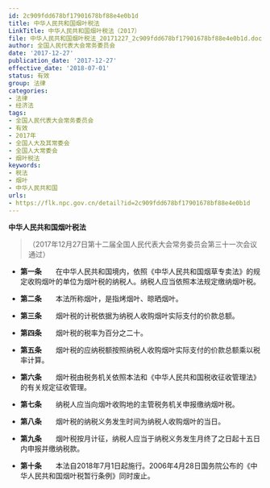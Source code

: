 ```yaml
---
id: 2c909fdd678bf17901678bf88e4e0b1d
title: 中华人民共和国烟叶税法
LinkTitle: 中华人民共和国烟叶税法（2017）
file: 中华人民共和国烟叶税法_20171227_2c909fdd678bf17901678bf88e4e0b1d.docx
author: 全国人民代表大会常务委员会
date: '2017-12-27'
publication_date: '2017-12-27'
effective_date: '2018-07-01'
status: 有效
group: 法律
categories:
- 法律
- 经济法
tags:
- 全国人民代表大会常务委员会
- 有效
- 2017年
- 全国人大及其常委会
- 全国人大常委会
- 烟叶税法
keywords:
- 税法
- 烟叶
- 中华人民共和国
urls:
- https://flk.npc.gov.cn/detail?id=2c909fdd678bf17901678bf88e4e0b1d
---
```


**中华人民共和国烟叶税法**

> （2017年12月27日第十二届全国人民代表大会常务委员会第三十一次会议通过）

- **第一条**　　在中华人民共和国境内，依照《中华人民共和国烟草专卖法》的规定收购烟叶的单位为烟叶税的纳税人。纳税人应当依照本法规定缴纳烟叶税。

- **第二条**　　本法所称烟叶，是指烤烟叶、晾晒烟叶。

- **第三条**　　烟叶税的计税依据为纳税人收购烟叶实际支付的价款总额。

- **第四条**　　烟叶税的税率为百分之二十。

- **第五条**　　烟叶税的应纳税额按照纳税人收购烟叶实际支付的价款总额乘以税率计算。

- **第六条**　　烟叶税由税务机关依照本法和《中华人民共和国税收征收管理法》的有关规定征收管理。

- **第七条**　　纳税人应当向烟叶收购地的主管税务机关申报缴纳烟叶税。

- **第八条**　　烟叶税的纳税义务发生时间为纳税人收购烟叶的当日。

- **第九条**　　烟叶税按月计征，纳税人应当于纳税义务发生月终了之日起十五日内申报并缴纳税款。

- **第十条**　　本法自2018年7月1日起施行。2006年4月28日国务院公布的《中华人民共和国烟叶税暂行条例》同时废止。
